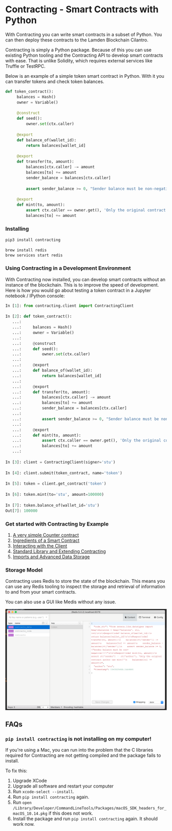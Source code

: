 # Contracting - Smart Contracts with Python

With Contracting you can write smart contracts in a subset of Python. You can then deploy these contracts to the Lamden Blockchain Cilantro.

Contracting is simply a Python package. Because of this you can use existing Python tooling and the Contracting API to develop smart contracts with ease. That is unlike Solidity, which requires external services like Truffle or TestRPC.

Below is an example of a simple token smart contract in Python. With it you can transfer tokens and check token balances.

```python
def token_contract():
     balances = Hash()
     owner = Variable()
     
     @construct
     def seed():
         owner.set(ctx.caller)

     @export
     def balance_of(wallet_id):
         return balances[wallet_id]

     @export
     def transfer(to, amount):
         balances[ctx.caller] -= amount
         balances[to] += amount
         sender_balance = balances[ctx.caller]

         assert sender_balance >= 0, "Sender balance must be non-negative!!!"

     @export
     def mint(to, amount):
         assert ctx.caller == owner.get(), 'Only the original contract author can mint!'
         balances[to] += amount

```

### Installing

```
pip3 install contracting

brew install redis
brew services start redis
```

### Using Contracting in a Development Environment

With Contracting now installed, you can develop smart contracts without an instance of the blockchain. This is to improve the speed of development. Here is how you would go about testing a token contract in a Jupyter notebook / IPython console:

```python
In [1]: from contracting.client import ContractingClient

In [2]: def token_contract():
   ...:
   ...:     balances = Hash()
   ...:     owner = Variable()
   ...:     
   ...:     @construct
   ...:     def seed():
   ...:         owner.set(ctx.caller)
   ...:
   ...:     @export
   ...:     def balance_of(wallet_id):
   ...:         return balances[wallet_id]
   ...:
   ...:     @export
   ...:     def transfer(to, amount):
   ...:         balances[ctx.caller] -= amount
   ...:         balances[to] += amount
   ...:         sender_balance = balances[ctx.caller]
   ...:
   ...:         assert sender_balance >= 0, "Sender balance must be non-negative!!!"
   ...:
   ...:     @export
   ...:     def mint(to, amount):
   ...:         assert ctx.caller == owner.get(), 'Only the original contract author can mint!'
   ...:         balances[to] += amount
   ...:

In [3]: client = ContractingClient(signer='stu')

In [4]: client.submit(token_contract, name='token')

In [5]: token = client.get_contract('token')

In [6]: token.mint(to='stu', amount=100000)

In [7]: token.balance_of(wallet_id='stu')
Out[7]: 100000
```

### Get started with Contracting by Example

1. [A very simple Counter contract](/examples/01%20A%20very%20simple%20Counter%20contract.ipynb)
2. [Ingredients of a Smart Contract](/examples/02%20Ingredients%20of%20a%20Smart%20Contract.ipynb)
3. [Interacting with the Client](/examples/03%20Interacting%20with%20the%20Client.ipynb)
4. [Standard Library and Extending Contracting](/examples/04%20Standard%20Library%20and%20Extending%20Contracting.ipynb)
5. [Imports and Advanced Data Storage](/examples/05%20Imports%20and%20Advanced%20Data%20Storage.ipynb)

### Storage Model

Contracting uses Redis to store the state of the blockchain. This means you can use any Redis tooling to inspect the storage and retrieval of information to and from your smart contracts.

You can also use a GUI like Medis without any issue.

![Medis](medis.png)

## FAQs

### `pip install contracting` is not installing on my computer!

If you're using a Mac, you can run into the problem that the C libraries required for Contracting are not getting compiled and the package fails to install.

To fix this:

1. Upgrade XCode
2. Upgrade all software and restart your computer
3. Run `xcode-select --install`.
4. Run `pip install contracting` again.
5. Run `open /Library/Developer/CommandLineTools/Packages/macOS_SDK_headers_for_macOS_10.14.pkg` if this does not work.
6. Install the package and run `pip install contracting` again. It should work now.
